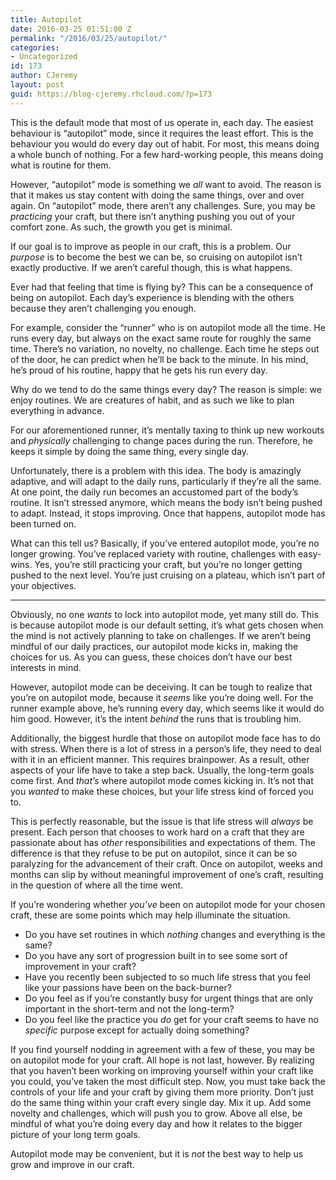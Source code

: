 ```yaml
---
title: Autopilot
date: 2016-03-25 01:51:00 Z
permalink: "/2016/03/25/autopilot/"
categories:
- Uncategorized
id: 173
author: CJeremy
layout: post
guid: https://blog-cjeremy.rhcloud.com/?p=173
---
```


This is the default mode that most of us operate in, each day. The easiest behaviour is &#8220;autopilot&#8221; mode, since it requires the least effort. This is the behaviour you would do every day out of habit. For most, this means doing a whole bunch of nothing. For a few hard-working people, this means doing what is routine for them.

However, &#8220;autopilot&#8221; mode is something we _all_ want to avoid. The reason is that it makes us stay content with doing the same things, over and over again. On &#8220;autopilot&#8221; mode, there aren&#8217;t any challenges. Sure, you may be _practicing_ your craft, but there isn&#8217;t anything pushing you out of your comfort zone. As such, the growth you get is minimal.

If our goal is to improve as people in our craft, this is a problem. Our _purpose_ is to become the best we can be, so cruising on autopilot isn&#8217;t exactly productive. If we aren&#8217;t careful though, this is what happens.

Ever had that feeling that time is flying by? This can be a consequence of being on autopilot. Each day&#8217;s experience is blending with the others because they aren&#8217;t challenging you enough.

For example, consider the &#8220;runner&#8221; who is on autopilot mode all the time. He runs every day, but always on the exact same route for roughly the same time. There&#8217;s no variation, no novelty, no challenge. Each time he steps out of the door, he can predict when he&#8217;ll be back to the minute. In his mind, he&#8217;s proud of his routine, happy that he gets his run every day.

Why do we tend to do the same things every day? The reason is simple: we enjoy routines. We are creatures of habit, and as such we like to plan everything in advance.

For our aforementioned runner, it&#8217;s mentally taxing to think up new workouts and _physically_ challenging to change paces during the run. Therefore, he keeps it simple by doing the same thing, every single day.

Unfortunately, there is a problem with this idea. The body is amazingly adaptive, and will adapt to the daily runs, particularly if they&#8217;re all the same. At one point, the daily run becomes an accustomed part of the body&#8217;s routine. It isn&#8217;t stressed anymore, which means the body isn&#8217;t being pushed to adapt. Instead, it stops improving. Once that happens, autopilot mode has been turned on.

What can this tell us? Basically, if you&#8217;ve entered autopilot mode, you&#8217;re no longer growing. You&#8217;ve replaced variety with routine, challenges with easy-wins. Yes, you&#8217;re still practicing your craft, but you&#8217;re no longer getting pushed to the next level. You&#8217;re just cruising on a plateau, which isn&#8217;t part of your objectives.

* * *

Obviously, no one _wants_ to lock into autopilot mode, yet many still do. This is because autopilot mode is our default setting, it&#8217;s what gets chosen when the mind is not actively planning to take on challenges. If we aren&#8217;t being mindful of our daily practices, our autopilot mode kicks in, making the choices for us. As you can guess, these choices don&#8217;t have our best interests in mind.

However, autopilot mode can be deceiving. It can be tough to realize that you&#8217;re on autopilot mode, because it _seems_ like you&#8217;re doing well. For the runner example above, he&#8217;s running every day, which seems like it would do him good. However, it&#8217;s the intent _behind_ the runs that is troubling him.

Additionally, the biggest hurdle that those on autopilot mode face has to do with stress. When there is a lot of stress in a person&#8217;s life, they need to deal with it in an efficient manner. This requires brainpower. As a result, other aspects of your life have to take a step back. Usually, the long-term goals come first. And _that&#8217;s_ where autopilot mode comes kicking in. It&#8217;s not that you _wanted_ to make these choices, but your life stress kind of forced you to.

This is perfectly reasonable, but the issue is that life stress will _always_ be present. Each person that chooses to work hard on a craft that they are passionate about has _other_ responsibilities and expectations of them. The difference is that they refuse to be put on autopilot, since it can be so paralyzing for the advancement of their craft. Once on autopilot, weeks and months can slip by without meaningful improvement of one&#8217;s craft, resulting in the question of where all the time went.

If you&#8217;re wondering whether _you&#8217;ve_ been on autopilot mode for your chosen craft, these are some points which may help illuminate the situation.

  * Do you have set routines in which _nothing_ changes and everything is the same?
  * Do you have any sort of progression built in to see some sort of improvement in your craft?
  * Have you recently been subjected to so much life stress that you feel like your passions have been on the back-burner?
  * Do you feel as if you&#8217;re constantly busy for urgent things that are only important in the short-term and not the long-term?
  * Do you feel like the practice you _do_ get for your craft seems to have no _specific_ purpose except for actually doing something?

If you find yourself nodding in agreement with a few of these, you may be on autopilot mode for your craft. All hope is not last, however. By realizing that you haven&#8217;t been working on improving yourself within your craft like you could, you&#8217;ve taken the most difficult step. Now, you must take back the controls of your life and your craft by giving them more priority. Don&#8217;t just do the same thing within your craft every single day. Mix it up. Add some novelty and challenges, which will push you to grow. Above all else, be mindful of what you&#8217;re doing every day and how it relates to the bigger picture of your long term goals.

Autopilot mode may be convenient, but it is _not_ the best way to help us grow and improve in our craft.